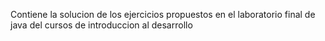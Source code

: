 Contiene la solucion de los ejercicios propuestos en el laboratorio final de java del cursos de introduccion al desarrollo
